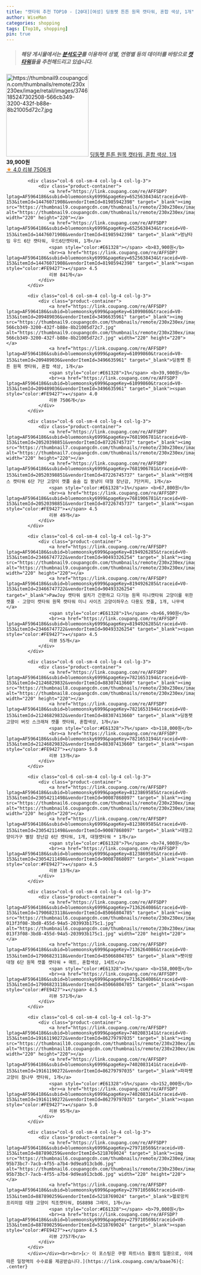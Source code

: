 ```yaml
---
title: "캣타워 추천 TOP10 - [20대][여성] 딩동펫 튼튼 원목 캣타워, 혼합 색상, 1개"
author: WiseMan
categories: shopping
tags: [Top10, shopping]
pin: true
---
```


> ##### 해당 게시물에서는 [**분석도구**](https://itemscout.io/)를 이용하여 **성별**, **연령별** 등의 데이터를 바탕으로 [**캣타워**](https://link.coupang.com/a/baae76)들을 추천해드리고 있습니다.
<div class="container"><div class="row">
            <div class="col-6 col-sm-4 col-lg-4 col-lg-3">
                <div class="product-container">
                    <a href="https://link.coupang.com/re/AFFSDP?lptag=AF5964186&subid=bluemoonsky6999&pageKey=61099860&traceid=V0-153&itemId=209489036&vendorItemId=3496635961" target="_blank"><img src="https://thumbnail9.coupangcdn.com/thumbnails/remote/230x230ex/image/retail/images/3746185247302508-566cb349-3200-432f-b88e-8b21005d72c7.jpg" alt="https://thumbnail9.coupangcdn.com/thumbnails/remote/230x230ex/image/retail/images/3746185247302508-566cb349-3200-432f-b88e-8b21005d72c7.jpg" width="220" height="220"></a>
                    <a href="https://link.coupang.com/re/AFFSDP?lptag=AF5964186&subid=bluemoonsky6999&pageKey=61099860&traceid=V0-153&itemId=209489036&vendorItemId=3496635961" target="_blank">딩동펫 튼튼 원목 캣타워, 혼합 색상, 1개</a>
                    <span style="color:#E61328"></span> <b>39,900원</b>
                    <br><a href="https://link.coupang.com/re/AFFSDP?lptag=AF5964186&subid=bluemoonsky6999&pageKey=61099860&traceid=V0-153&itemId=209489036&vendorItemId=3496635961" target="_blank"><span style="color:#FE9427">★</span> 4.0
                    리뷰 7506개</a>
                </div>
            </div>
            
            <div class="col-6 col-sm-4 col-lg-4 col-lg-3">
                <div class="product-container">
                    <a href="https://link.coupang.com/re/AFFSDP?lptag=AF5964186&subid=bluemoonsky6999&pageKey=6525638434&traceid=V0-153&itemId=14476071908&vendorItemId=81985942398" target="_blank"><img src="https://thumbnail9.coupangcdn.com/thumbnails/remote/230x230ex/image/vendor_inventory/e43d/ea7b054c0802884be87c125135df2fa5795da16b2159156abec111843d9d.jpg" alt="https://thumbnail9.coupangcdn.com/thumbnails/remote/230x230ex/image/vendor_inventory/e43d/ea7b054c0802884be87c125135df2fa5795da16b2159156abec111843d9d.jpg" width="220" height="220"></a>
                    <a href="https://link.coupang.com/re/AFFSDP?lptag=AF5964186&subid=bluemoonsky6999&pageKey=6525638434&traceid=V0-153&itemId=14476071908&vendorItemId=81985942398" target="_blank">멍냥타임 우드 6단 캣타워, 우드6단캣타워, 1개</a>
                    <span style="color:#E61328"></span> <b>83,900원</b>
                    <br><a href="https://link.coupang.com/re/AFFSDP?lptag=AF5964186&subid=bluemoonsky6999&pageKey=6525638434&traceid=V0-153&itemId=14476071908&vendorItemId=81985942398" target="_blank"><span style="color:#FE9427">★</span> 4.5
                    리뷰 841개</a>
                </div>
            </div>
            
            <div class="col-6 col-sm-4 col-lg-4 col-lg-3">
                <div class="product-container">
                    <a href="https://link.coupang.com/re/AFFSDP?lptag=AF5964186&subid=bluemoonsky6999&pageKey=61099860&traceid=V0-153&itemId=209489036&vendorItemId=3496635961" target="_blank"><img src="https://thumbnail9.coupangcdn.com/thumbnails/remote/230x230ex/image/retail/images/3746185247302508-566cb349-3200-432f-b88e-8b21005d72c7.jpg" alt="https://thumbnail9.coupangcdn.com/thumbnails/remote/230x230ex/image/retail/images/3746185247302508-566cb349-3200-432f-b88e-8b21005d72c7.jpg" width="220" height="220"></a>
                    <a href="https://link.coupang.com/re/AFFSDP?lptag=AF5964186&subid=bluemoonsky6999&pageKey=61099860&traceid=V0-153&itemId=209489036&vendorItemId=3496635961" target="_blank">딩동펫 튼튼 원목 캣타워, 혼합 색상, 1개</a>
                    <span style="color:#E61328">1%</span> <b>39,900원</b>
                    <br><a href="https://link.coupang.com/re/AFFSDP?lptag=AF5964186&subid=bluemoonsky6999&pageKey=61099860&traceid=V0-153&itemId=209489036&vendorItemId=3496635961" target="_blank"><span style="color:#FE9427">★</span> 4.0
                    리뷰 7506개</a>
                </div>
            </div>
            
            <div class="col-6 col-sm-4 col-lg-4 col-lg-3">
                <div class="product-container">
                    <a href="https://link.coupang.com/re/AFFSDP?lptag=AF5964186&subid=bluemoonsky6999&pageKey=7681906781&traceid=V0-153&itemId=20520398851&vendorItemId=87226745737" target="_blank"><img src="https://thumbnail7.coupangcdn.com/thumbnails/remote/230x230ex/image/0820_amir_esrgan_inf80k_batch_5_max3k/350c/711673926ac45fdfa242e05af9b810286f65278b8e281f71c02bff0a2616.jpg" alt="https://thumbnail7.coupangcdn.com/thumbnails/remote/230x230ex/image/0820_amir_esrgan_inf80k_batch_5_max3k/350c/711673926ac45fdfa242e05af9b810286f65278b8e281f71c02bff0a2616.jpg" width="220" height="220"></a>
                    <a href="https://link.coupang.com/re/AFFSDP?lptag=AF5964186&subid=bluemoonsky6999&pageKey=7681906781&traceid=V0-153&itemId=20520398851&vendorItemId=87226745737" target="_blank">어썸에스 캣타워 6단 7단 고양이 캣폴 숨숨 집 뚱냥이 대형 장난감, 7단커피, 1개</a>
                    <span style="color:#E61328">1%</span> <b>67,800원</b>
                    <br><a href="https://link.coupang.com/re/AFFSDP?lptag=AF5964186&subid=bluemoonsky6999&pageKey=7681906781&traceid=V0-153&itemId=20520398851&vendorItemId=87226745737" target="_blank"><span style="color:#FE9427">★</span> 4.5
                    리뷰 49개</a>
                </div>
            </div>
            
            <div class="col-6 col-sm-4 col-lg-4 col-lg-3">
                <div class="product-container">
                    <a href="https://link.coupang.com/re/AFFSDP?lptag=AF5964186&subid=bluemoonsky6999&pageKey=8194926285&traceid=V0-153&itemId=23466747722&vendorItemId=90493326254" target="_blank"><img src="https://thumbnail9.coupangcdn.com/thumbnails/remote/230x230ex/image/0820_amir_esrgan_inf80k_batch_5_max3k/e6e2/5806689e89fa3b0b4878a909a9940c45c9f80ce6c90d34b5466930ce91bc.jpg" alt="https://thumbnail9.coupangcdn.com/thumbnails/remote/230x230ex/image/0820_amir_esrgan_inf80k_batch_5_max3k/e6e2/5806689e89fa3b0b4878a909a9940c45c9f80ce6c90d34b5466930ce91bc.jpg" width="220" height="220"></a>
                    <a href="https://link.coupang.com/re/AFFSDP?lptag=AF5964186&subid=bluemoonsky6999&pageKey=8194926285&traceid=V0-153&itemId=23466747722&vendorItemId=90493326254" target="_blank">PawJoy 캣타워 설치가 간편하고 다기능 원목 미니캣타워 고양이를 위한 캣폴 - 고양이 캣타워 원목 캣타워 미니 사이즈 고양이하우스 다용도 캣폴, 1개, 나무색</a>
                    <span style="color:#E61328">1%</span> <b>66,990원</b>
                    <br><a href="https://link.coupang.com/re/AFFSDP?lptag=AF5964186&subid=bluemoonsky6999&pageKey=8194926285&traceid=V0-153&itemId=23466747722&vendorItemId=90493326254" target="_blank"><span style="color:#FE9427">★</span> 4.5
                    리뷰 55개</a>
                </div>
            </div>
            
            <div class="col-6 col-sm-4 col-lg-4 col-lg-3">
                <div class="product-container">
                    <a href="https://link.coupang.com/re/AFFSDP?lptag=AF5964186&subid=bluemoonsky6999&pageKey=7821653194&traceid=V0-153&itemId=21246829832&vendorItemId=88307413660" target="_blank"><img src="https://thumbnail8.coupangcdn.com/thumbnails/remote/230x230ex/image/rs_quotation_api/g2vtbkvl/42f0e5c9dce6494e8c976e42ed77e705.jpg" alt="https://thumbnail8.coupangcdn.com/thumbnails/remote/230x230ex/image/rs_quotation_api/g2vtbkvl/42f0e5c9dce6494e8c976e42ed77e705.jpg" width="220" height="220"></a>
                    <a href="https://link.coupang.com/re/AFFSDP?lptag=AF5964186&subid=bluemoonsky6999&pageKey=7821653194&traceid=V0-153&itemId=21246829832&vendorItemId=88307413660" target="_blank">딩동펫 고양이 버킷 스크래쳐 캣폴 캣타워, 혼합색상, 1개</a>
                    <span style="color:#E61328">7%</span> <b>118,000원</b>
                    <br><a href="https://link.coupang.com/re/AFFSDP?lptag=AF5964186&subid=bluemoonsky6999&pageKey=7821653194&traceid=V0-153&itemId=21246829832&vendorItemId=88307413660" target="_blank"><span style="color:#FE9427">★</span> 5.0
                    리뷰 13개</a>
                </div>
            </div>
            
            <div class="col-6 col-sm-4 col-lg-4 col-lg-3">
                <div class="product-container">
                    <a href="https://link.coupang.com/re/AFFSDP?lptag=AF5964186&subid=bluemoonsky6999&pageKey=8123869585&traceid=V0-153&itemId=23054211498&vendorItemId=90087868097" target="_blank"><img src="https://thumbnail6.coupangcdn.com/thumbnails/remote/230x230ex/image/vendor_inventory/33fc/2cfcdcd47fabdbadda8a89ae6439001c7bcf2ebe12c8e278dcf7750b7d52.jpg" alt="https://thumbnail6.coupangcdn.com/thumbnails/remote/230x230ex/image/vendor_inventory/33fc/2cfcdcd47fabdbadda8a89ae6439001c7bcf2ebe12c8e278dcf7750b7d52.jpg" width="220" height="220"></a>
                    <a href="https://link.coupang.com/re/AFFSDP?lptag=AF5964186&subid=bluemoonsky6999&pageKey=8123869585&traceid=V0-153&itemId=23054211498&vendorItemId=90087868097" target="_blank">대형고양이가구 별장 장난감 6단 캣타워, 1개, 대형캣타워 * 1개</a>
                    <span style="color:#E61328">7%</span> <b>74,900원</b>
                    <br><a href="https://link.coupang.com/re/AFFSDP?lptag=AF5964186&subid=bluemoonsky6999&pageKey=8123869585&traceid=V0-153&itemId=23054211498&vendorItemId=90087868097" target="_blank"><span style="color:#FE9427">★</span> 4.5
                    리뷰 13개</a>
                </div>
            </div>
            
            <div class="col-6 col-sm-4 col-lg-4 col-lg-3">
                <div class="product-container">
                    <a href="https://link.coupang.com/re/AFFSDP?lptag=AF5964186&subid=bluemoonsky6999&pageKey=7136264086&traceid=V0-153&itemId=17906823118&vendorItemId=85066804785" target="_blank"><img src="https://thumbnail6.coupangcdn.com/thumbnails/remote/230x230ex/image/retail/images/307167267791709-013f3f08-3bd8-455d-94a5-203993b175c1.jpg" alt="https://thumbnail6.coupangcdn.com/thumbnails/remote/230x230ex/image/retail/images/307167267791709-013f3f08-3bd8-455d-94a5-203993b175c1.jpg" width="220" height="220"></a>
                    <a href="https://link.coupang.com/re/AFFSDP?lptag=AF5964186&subid=bluemoonsky6999&pageKey=7136264086&traceid=V0-153&itemId=17906823118&vendorItemId=85066804785" target="_blank">펫이랑 대형 6단 원목 캣폴 캣타워 + 매트, 혼합색상, 1세트</a>
                    <span style="color:#E61328">1%</span> <b>158,000원</b>
                    <br><a href="https://link.coupang.com/re/AFFSDP?lptag=AF5964186&subid=bluemoonsky6999&pageKey=7136264086&traceid=V0-153&itemId=17906823118&vendorItemId=85066804785" target="_blank"><span style="color:#FE9427">★</span> 4.5
                    리뷰 571개</a>
                </div>
            </div>
            
            <div class="col-6 col-sm-4 col-lg-4 col-lg-3">
                <div class="product-container">
                    <a href="https://link.coupang.com/re/AFFSDP?lptag=AF5964186&subid=bluemoonsky6999&pageKey=7402083141&traceid=V0-153&itemId=19161190272&vendorItemId=86279797035" target="_blank"><img src="https://thumbnail10.coupangcdn.com/thumbnails/remote/230x230ex/image/vendor_inventory/43c1/966030804c348d3ef2e6cd0aae5f57f7b30ce43fa0fe9e8e18dae2456d08.jpg" alt="https://thumbnail10.coupangcdn.com/thumbnails/remote/230x230ex/image/vendor_inventory/43c1/966030804c348d3ef2e6cd0aae5f57f7b30ce43fa0fe9e8e18dae2456d08.jpg" width="220" height="220"></a>
                    <a href="https://link.coupang.com/re/AFFSDP?lptag=AF5964186&subid=bluemoonsky6999&pageKey=7402083141&traceid=V0-153&itemId=19161190272&vendorItemId=86279797035" target="_blank">파파펫 고양이 참나무 캣타워, 1개</a>
                    <span style="color:#E61328">5%</span> <b>152,000원</b>
                    <br><a href="https://link.coupang.com/re/AFFSDP?lptag=AF5964186&subid=bluemoonsky6999&pageKey=7402083141&traceid=V0-153&itemId=19161190272&vendorItemId=86279797035" target="_blank"><span style="color:#FE9427">★</span> 5.0
                    리뷰 95개</a>
                </div>
            </div>
            
            <div class="col-6 col-sm-4 col-lg-4 col-lg-3">
                <div class="product-container">
                    <a href="https://link.coupang.com/re/AFFSDP?lptag=AF5964186&subid=bluemoonsky6999&pageKey=279710569&traceid=V0-153&itemId=887890259&vendorItemId=5218769024" target="_blank"><img src="https://thumbnail6.coupangcdn.com/thumbnails/remote/230x230ex/image/retail/images/58825697424685-95b73bc7-7acb-4f55-a7b4-9d9ea913cbd6.jpg" alt="https://thumbnail6.coupangcdn.com/thumbnails/remote/230x230ex/image/retail/images/58825697424685-95b73bc7-7acb-4f55-a7b4-9d9ea913cbd6.jpg" width="220" height="220"></a>
                    <a href="https://link.coupang.com/re/AFFSDP?lptag=AF5964186&subid=bluemoonsky6999&pageKey=279710569&traceid=V0-153&itemId=887890259&vendorItemId=5218769024" target="_blank">헬로망치 프리미엄 대형 고양이 직조캣타워, DS8898 그레이, 1개</a>
                    <span style="color:#E61328"></span> <b>79,000원</b>
                    <br><a href="https://link.coupang.com/re/AFFSDP?lptag=AF5964186&subid=bluemoonsky6999&pageKey=279710569&traceid=V0-153&itemId=887890259&vendorItemId=5218769024" target="_blank"><span style="color:#FE9427">★</span> 4.5
                    리뷰 2757개</a>
                </div>
            </div>
            </div></div><br><br>[👉 이 포스팅은 쿠팡 파트너스 활동의 일환으로, 이에 따른 일정액의 수수료를 제공받습니다.](https://link.coupang.com/a/baae76){: .center}